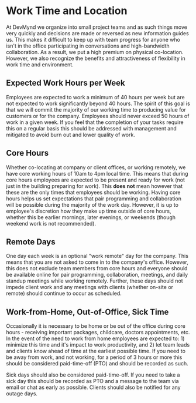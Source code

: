 # Work Time and Location

At DevMynd we organize into small project teams and as such things move very quickly and decisions are made or reversed as new information guides us.  This makes it difficult to keep up with team progress for anyone who isn't in the office participating in conversations and high-bandwidth collaboration.  As a result, we put a high premium on physical co-location. However, we also recognize the benefits and attractiveness of flexibility in work time and environment.

## Expected Work Hours per Week

Employees are expected to work a minimum of 40 hours per week but are not expected to work significantly beyond 40 hours.  The spirit of this goal is that we will commit the majority of our working time to producing value for customers or for the company.  Employees should never exceed 50 hours of work in a given week.  If you feel that the completion of your tasks require this on a regular basis this should be addressed with management and mitigated to avoid burn out and lower quality of work.

## Core Hours

Whether co-locating at company or client offices, or working remotely, we have core working hours of 10am to 4pm local time.  This means that during core hours employees are expected to be present and ready for work (not just in the building preparing for work).  This **does not** mean however that these are the only times that employees should be working.  Having core hours helps us set expectations that pair programming and collaboration will be possible during the majority of the work day. However, it is up to employee's discretion how they make up time outside of core hours, whether this be earlier mornings, later evenings, or weekends (though weekend work is not recommended).

## Remote Days

One day each week is an optional "work remote" day for the company. This means that you are not asked to come in to the company's office. However, this does not exclude team members from core hours and everyone should be available online for pair programming, collaboration, meetings, and daily standup meetings while working remotely.  Further, these days should not impede client work and any meetings with clients (whether on-site or remote) should continue to occur as scheduled.

## Work-from-Home, Out-of-Office, Sick Time

Occasionally it is necessary to be home or be out of the office during core hours - receiving important packages, childcare, doctors appointments, etc.  In the event of the need to work from home employees are expected to: 1) minimize this time and it's impact to work productivity, and 2) let team leads and clients know ahead of time at the earliest possible time.  If you need to be away from work, and not working, for a period of 3 hours or more this should be considered paid-time-off (PTO) and should be recorded as such.

Sick days should also be considered paid-time-off.  If you need to take a sick day this should be recorded as PTO and a message to the team via email or chat as early as possible.  Clients should also be notified for any outage days.
